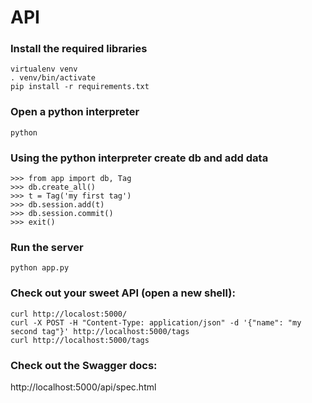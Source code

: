 # API

### Install the required libraries

```
virtualenv venv
. venv/bin/activate
pip install -r requirements.txt
```

### Open a python interpreter

```
python
```

### Using the python interpreter create db and add data

```
>>> from app import db, Tag
>>> db.create_all()
>>> t = Tag('my first tag')
>>> db.session.add(t)
>>> db.session.commit()
>>> exit()
```

### Run the server

```
python app.py
```

### Check out your sweet API (open a new shell):

```
curl http://localost:5000/
curl -X POST -H "Content-Type: application/json" -d '{"name": "my second tag"}' http://localhost:5000/tags
curl http://localhost:5000/tags
```

### Check out the Swagger docs:

http://localhost:5000/api/spec.html
